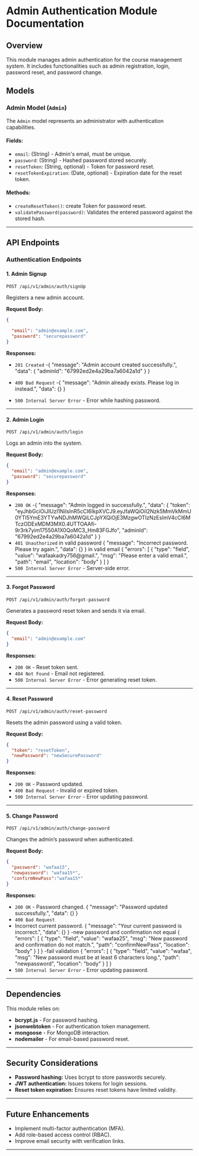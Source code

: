 # Admin Authentication Module Documentation

## Overview
This module manages admin authentication for the course management system. It includes functionalities such as admin registration, login, password reset, and password change.

## Models

### Admin Model (`Admin`)
The `Admin` model represents an administrator with authentication capabilities.

#### Fields:

- `email`: (String) - Admin's email, must be unique.
- `password`: (String) - Hashed password stored securely.
- `resetToken`: (String, optional) - Token for password reset.
- `resetTokenExpiration`: (Date, optional) - Expiration date for the reset token.

#### Methods:
- `createResetToken()`: create Token for password reset.
- `validatePassword(password)`: Validates the entered password against the stored hash.

---

## API Endpoints 

### Authentication Endpoints

#### **1. Admin Signup**
`POST /api/v1/admin/auth/signUp`

Registers a new admin account.

**Request Body:**
```json
{
 
  "email": "admin@example.com",
  "password": "securepassword"
}
```
**Responses:**
- `201 Created` 
-{
    "message": "Admin account created successfully.",
    "data": {
        "adminId": "67992ed2e4a29ba7a6042a1d"
    }
}
- `400 Bad Request`
-{
    "message": "Admin already exists. Please log in instead.",
    "data": {}
}

- `500 Internal Server Error` - Error while hashing password.

---

#### **2. Admin Login**
`POST /api/v1/admin/auth/login`

Logs an admin into the system.

**Request Body:**
```json
{
  "email": "admin@example.com",
  "password": "securepassword"
}
```
**Responses:**
- `200 OK` 
-{
    "message": "Admin logged in successfully.",
    "data": {
        "token": "eyJhbGciOiJIUzI1NiIsInR5cCI6IkpXVCJ9.eyJfaWQiOiI2Nzk5MmVkMmU0YTI5YmE3YTYwNDJhMWQiLCJpYXQiOjE3MzgwOTIzNzEsImV4cCI6MTczODExMDM3MX0.4UTTOAAfi-9r3rk7yim17550A1X0QoMC3_Hm83FGJfo",
        "adminId": "67992ed2e4a29ba7a6042a1d"
    }
}
- `401 Unauthorized` 
in valid password
{
    "message": "Incorrect password. Please try again.",
    "data": {}
}
in valid email
{
    "errors": [
        {
            "type": "field",
            "value": "wafaakadry756@gmail.",
            "msg": "Please enter a valid email.",
            "path": "email",
            "location": "body"
        }
    ]
}
- `500 Internal Server Error` - Server-side error.

---

#### **3. Forgot Password**
`POST /api/v1/admin/auth/forgot-password`

Generates a password reset token and sends it via email.

**Request Body:**
```json
{
  "email": "admin@example.com"
}
```
**Responses:**
- `200 OK` - Reset token sent.
- `404 Not Found` - Email not registered.
- `500 Internal Server Error` - Error generating reset token.

---

#### **4. Reset Password**
`POST /api/v1/admin/auth/reset-password`

Resets the admin password using a valid token.

**Request Body:**
```json
{
  "token": "resetToken",
  "newPassword": "newSecurePassword"
}
```
**Responses:**
- `200 OK` - Password updated.
- `400 Bad Request` - Invalid or expired token.
- `500 Internal Server Error` - Error updating password.

---

#### **5. Change Password**
`POST /api/v1/admin/auth/change-password`

Changes the admin’s password when authenticated.

**Request Body:**
```json
{
  "password": "wafaa15",
  "newpassword": "wafaa15*",
  "confirmNewPass":"wafaa15*"
}
```
**Responses:**
- `200 OK` - Password changed.
{
    "message": "Password updated successfully.",
    "data": {}
}
- `400 Bad Request` 
- Incorrect current password.
{
    "message": "Your current password is incorrect.",
    "data": {}
}
-new password and confirmation not equal
{
    "errors": [
        {
            "type": "field",
            "value": "wafaa25",
            "msg": "New password and confirmation do not match.",
            "path": "confirmNewPass",
            "location": "body"
        }
    ]
}
-fail validation
{
    "errors": [
        {
            "type": "field",
            "value": "wafaa",
            "msg": "New password must be at least 6 characters long.",
            "path": "newpassword",
            "location": "body"
        }
    ]
}
- `500 Internal Server Error` - Error updating password.

---

## Dependencies
This module relies on:
- **bcrypt.js** - For password hashing.
- **jsonwebtoken** - For authentication token management.
- **mongoose** - For MongoDB interaction.
- **nodemailer** - For email-based password reset.

---

## Security Considerations
- **Password hashing:** Uses bcrypt to store passwords securely.
- **JWT authentication:** Issues tokens for login sessions.
- **Reset token expiration:** Ensures reset tokens have limited validity.

---

## Future Enhancements
- Implement multi-factor authentication (MFA).
- Add role-based access control (RBAC).
- Improve email security with verification links.

---



